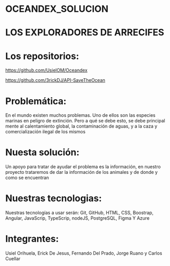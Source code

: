 # OCEANDEX_SOLUCION


# LOS EXPLORADORES DE ARRECIFES


# Los repositorios:

https://github.com/UsielOM/Oceandex

https://github.com/3rickDJ/API-SaveTheOcean


# Problemática:

En el mundo existen muchos problemas. Uno de ellos son las especies marinas en peligro de extinción. Pero a qué se debe esto, se debe principal mente al calentamiento global, la contaminación de aguas, y a la caza y comercialización ilegal de los mismos 


# Nuesta solución:

Un apoyo para tratar de ayudar el problema es la información, en nuestro proyecto trataremos de dar la información de los animales y de donde y como se encuentran


# Nuestras tecnologias:

Nuestras tecnologías a usar serán: Git, GitHub, HTML, CSS, Boostrap, Angular, JavaScrip, TypeScrip, nodeJS, PostgreSQL, Figma Y Azure


# Integrantes:

Usiel Orihuela, Erick De Jesus, Fernando Del Prado, Jorge Ruano y  Carlos Cuellar

